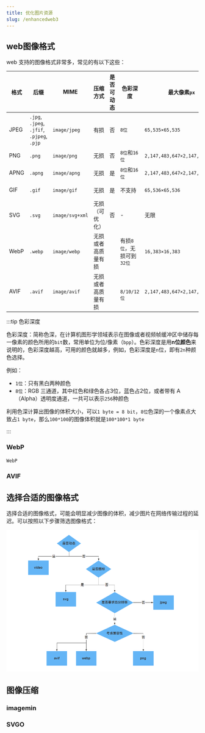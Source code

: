 ```yaml
---
title: 优化图片资源
slug: /enhancedweb3
---
```




## web图像格式

web 支持的图像格式非常多，常见的有以下这些：

| 格式 | 后缀                                       | MIME            | 压缩方式           | 是否可动态 | 色彩深度                  | 最大像素`px`                  | 图像体积 | 兼容性           |
| ---- | ------------------------------------------ | --------------- | ------------------ | ---------- | ------------------------- | ----------------------------- | -------- | ---------------- |
| JPEG | `.jpg`, `.jpeg`, `.jfif`, `.pjpeg`, `.pjp` | `image/jpeg`    | 有损               | 否         | `8位`                     | `65,535×65,535`               | 较大     | 全兼容           |
| PNG  | `.png`                                     | `image/png`     | 无损               | 否         | `8位`和`16位`             | `2,147,483,647×2,147,483,647` | 大       | 全兼容           |
| APNG | `.apng`                                    | `image/apng`    | 无损               | 是         | `8位`和`16位`             | `2,147,483,647×2,147,483,647` | 较大     | IE不支持         |
| GIF  | `.gif`                                     | `image/gif`     | 无损               | 是         | 不支持                    | `65,536×65,536`               | 大       | 全兼容           |
| SVG  | `.svg`                                     | `image/svg+xml` | 无损（可优化）     | 否         | -                         | 无限                          | -        | 全兼容           |
| WebP | `.webp`                                    | `image/webp`    | 无损或者高质量有损 |            | 有损`8位`，无损可到`32位` | `16,383×16,383`               | 小       | IE不支持         |
| AVIF | `.avif`                                    | `image/avif`    | 无损或者高质量有损 |            | ` 8/10/12位`              | `2,147,483,647×2,147,483,647` | 非常小   | IE，Safari不支持 |

:::tip 色彩深度

色彩深度：简称色深，在计算机图形学领域表示在图像或者视频帧缓冲区中储存每一像素的颜色所用的`bit`数，常用单位为位/像素（`bpp`）。色彩深度是用**n位颜色**来说明的，色彩深度越高，可用的颜色就越多，例如，色彩深度是`n`位，即有`2n`种颜色选择。

例如：

- `1位`：只有黑白两种颜色
- `8位`：RGB 三通道，其中红色和绿色各占3位，蓝色占2位，或者带有 A（Alpha）透明度通道，一共可以表示`256`种颜色

利用色深计算出图像的体积大小，可以`1 byte = 8 bit`，`8位`色深的一个像素点大致占`1 byte`，那么`100*100`的图像体积就是`100*100*1 byte`

:::

### WebP

`WebP`

### AVIF



## 选择合适的图像格式

选择合适的图像格式，可能会明显减少图像的体积，减少图片在网络传输过程的延迟。可以按照以下步骤筛选图像格式：

![image-20220413232928983](../../../public/images/image-20220413232928983.png)

## 图像压缩

### imagemin

### SVGO



